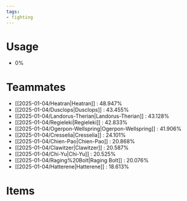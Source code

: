 ```yaml
---
tags:
- fighting
---
```

# Usage
- 0%
# Teammates
- [[2025-01-04/Heatran|Heatran]] : 48.947%
- [[2025-01-04/Dusclops|Dusclops]] : 43.455%
- [[2025-01-04/Landorus-Therian|Landorus-Therian]] : 43.128%
- [[2025-01-04/Regieleki|Regieleki]] : 42.833%
- [[2025-01-04/Ogerpon-Wellspring|Ogerpon-Wellspring]] : 41.906%
- [[2025-01-04/Cresselia|Cresselia]] : 24.101%
- [[2025-01-04/Chien-Pao|Chien-Pao]] : 20.868%
- [[2025-01-04/Clawitzer|Clawitzer]] : 20.587%
- [[2025-01-04/Chi-Yu|Chi-Yu]] : 20.525%
- [[2025-01-04/Raging%20Bolt|Raging Bolt]] : 20.076%
- [[2025-01-04/Hatterene|Hatterene]] : 18.613%
# Items